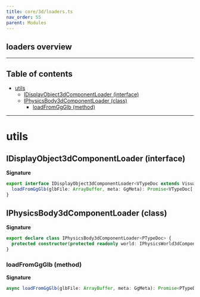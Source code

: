 ```yaml
---
title: core/3d/loaders.ts
nav_order: 55
parent: Modules
---
```


## loaders overview

---

<h2 class="text-delta">Table of contents</h2>

- [utils](#utils)
  - [IDisplayObject3dComponentLoader (interface)](#idisplayobject3dcomponentloader-interface)
  - [IPhysicsBody3dComponentLoader (class)](#iphysicsbody3dcomponentloader-class)
    - [loadFromGgGlb (method)](#loadfromggglb-method)

---

# utils

## IDisplayObject3dComponentLoader (interface)

**Signature**

```ts
export interface IDisplayObject3dComponentLoader<VTypeDoc extends VisualTypeDocRepo3D = VisualTypeDocRepo3D> {
  loadFromGgGlb(glbFile: ArrayBuffer, meta: GgMeta): Promise<VTypeDoc['displayObject'] | null>
}
```

## IPhysicsBody3dComponentLoader (class)

**Signature**

```ts
export declare class IPhysicsBody3dComponentLoader<PTypeDoc> {
  protected constructor(protected readonly world: IPhysicsWorld3dComponent)
}
```

### loadFromGgGlb (method)

**Signature**

```ts
async loadFromGgGlb(glbFile: ArrayBuffer, meta: GgMeta): Promise<PTypeDoc['rigidBody'][]>
```
